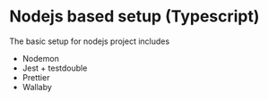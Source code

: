 # Nodejs based setup (Typescript)

The basic setup for nodejs project includes 
 - Nodemon
 - Jest + testdouble
 - Prettier
 - Wallaby
 
 
